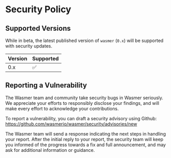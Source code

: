 # Security Policy

## Supported Versions

While in beta, the latest published version of `wasmer` (`0.x`) will be supported with security updates.

| Version | Supported          |
| ------- | ------------------ |
| 0.x   | :white_check_mark: |

## Reporting a Vulnerability

The Wasmer team and community take security bugs in Wasmer seriously.
We appreciate your efforts to responsibly disclose your findings, and will make every effort to acknowledge your contributions.

To report a vulnerability, you can draft a security advisory using Github:
https://github.com/wasmerio/wasmer/security/advisories/new

The Wasmer team will send a response indicating the next steps in handling your report.
After the initial reply to your report, the security team will keep you informed of the progress towards a fix and full announcement, and may ask for additional information or guidance.
